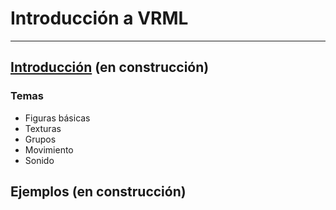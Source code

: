 # Introducción a VRML

___

## [Introducción](./Intro/Introducción.md/) (en construcción)

### Temas
+ Figuras básicas
+ Texturas
+ Grupos
+ Movimiento
+ Sonido

## Ejemplos (en construcción)
## 
